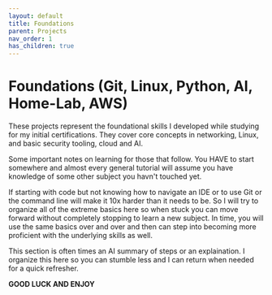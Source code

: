 ```yaml
---
layout: default
title: Foundations
parent: Projects
nav_order: 1
has_children: true
---
```

# Foundations (Git, Linux, Python, AI, Home-Lab, AWS)

These projects represent the foundational skills I developed while studying for my initial certifications. They cover core concepts in networking, Linux, and basic security tooling, cloud and AI.

Some important notes on learning for those that follow.
You HAVE to start somewhere and almost every general tutorial will assume you have knowledge of some other subject you havn't touched yet.

If starting with code but not knowing how to navigate an IDE or to use Git or the command line will make it 10x harder than it needs to be.
So I will try to organize all of the extreme basics here so when stuck you can move forward without completely stopping to learn a new subject.
In time, you will use the same basics over and over and then can step into becoming more proficient with the underlying skills as well.

This section is often times an AI summary of steps or an explaination. I organize this here so you can stumble less and I can return when needed for a quick refresher.

**GOOD LUCK AND ENJOY**
